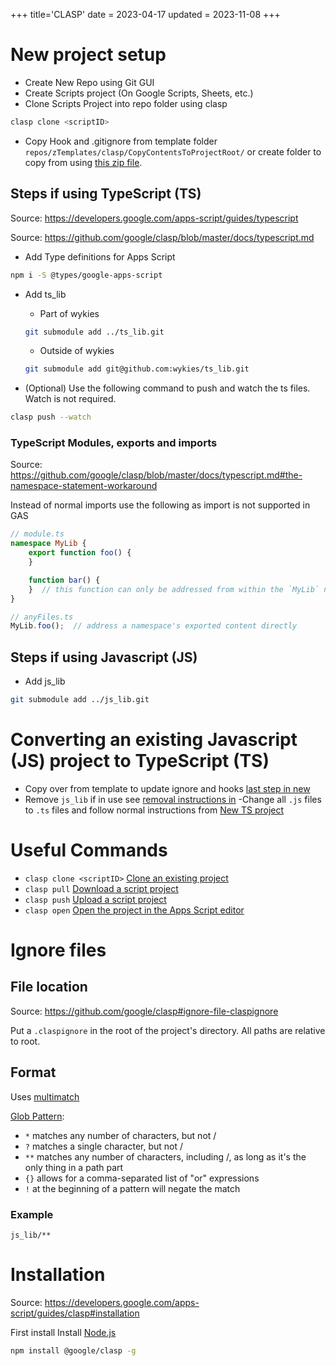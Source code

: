 +++
title='CLASP'
date = 2023-04-17
updated = 2023-11-08
+++

# New project setup

- Create New Repo using Git GUI
- Create Scripts project (On Google Scripts, Sheets, etc.)
- Clone Scripts Project into repo folder using clasp

```sh
clasp clone <scriptID>
````

- Copy Hook and .gitignore from template
  folder `repos/zTemplates/clasp/CopyContentsToProjectRoot/` or create folder to copy from
  using [this zip file](CopyContentsToProjectRoot.tar.xz).

## Steps if using TypeScript (TS)

Source: <https://developers.google.com/apps-script/guides/typescript>

Source: <https://github.com/google/clasp/blob/master/docs/typescript.md>

- Add Type definitions for Apps Script

```sh
npm i -S @types/google-apps-script
```

- Add ts_lib
  - Part of wykies

  ```sh
  git submodule add ../ts_lib.git
  ````

  - Outside of wykies


  ```sh
  git submodule add git@github.com:wykies/ts_lib.git
  ```

- (Optional) Use the following command to push and watch the ts files. Watch is not required.

```sh
clasp push --watch
```

### TypeScript Modules, exports and imports

Source: <https://github.com/google/clasp/blob/master/docs/typescript.md#the-namespace-statement-workaround>

Instead of normal imports use the following as import is not supported in GAS

```ts
// module.ts
namespace MyLib {
    export function foo() {
    }

    function bar() {
    }  // this function can only be addressed from within the `MyLib` namespace
}
```

```ts
// anyFiles.ts
MyLib.foo();  // address a namespace's exported content directly
```

## Steps if using Javascript (JS)

- Add js_lib

```sh
git submodule add ../js_lib.git
````

# Converting an existing Javascript (JS) project to TypeScript (TS)

- Copy over from template to update ignore and hooks [last step in new](@content/misc/clasp/index.md#new-project-setup)
- Remove `js_lib` if in use see [removal instructions in](@content/git/submodules.md#remove-a-submodule)
-Change all `.js` files to `.ts` files and follow normal instructions from [New TS project](@content/misc/clasp/index.md#steps-if-using-typescript-ts)

# Useful Commands

- `clasp clone <scriptID>` [Clone an existing project](https://developers.google.com/apps-script/guides/clasp#clone_an_existing_project)
- `clasp pull` [Download a script project](https://developers.google.com/apps-script/guides/clasp#download_a_script_project)
- `clasp push` [Upload a script project](https://developers.google.com/apps-script/guides/clasp#upload_a_script_project)
- `clasp open` [Open the project in the Apps Script editor](https://developers.google.com/apps-script/guides/clasp#open_the_project_in_the_editor)

# Ignore files

## File location

Source: <https://github.com/google/clasp#ignore-file-claspignore>

Put a `.claspignore` in the root of the project's directory.
All paths are relative to root.

## Format

Uses [multimatch](https://github.com/sindresorhus/multimatch)

[Glob Pattern](https://github.com/sindresorhus/multimatch#globbing-patterns):

- `*` matches any number of characters, but not /
- `?` matches a single character, but not /
- `**` matches any number of characters, including /, as long as it's the only thing in a path part
- `{}` allows for a comma-separated list of "or" expressions
- `!` at the beginning of a pattern will negate the match

### Example

```
js_lib/**
```

# Installation

Source: <https://developers.google.com/apps-script/guides/clasp#installation>

First install Install [Node.js](https://nodejs.org/en/download/)

```sh
npm install @google/clasp -g
```